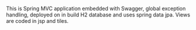 This is Spring MVC application embedded with Swagger, global exception handling, deployed on in build H2 database and uses spring data jpa. Views are coded in jsp and tiles.
